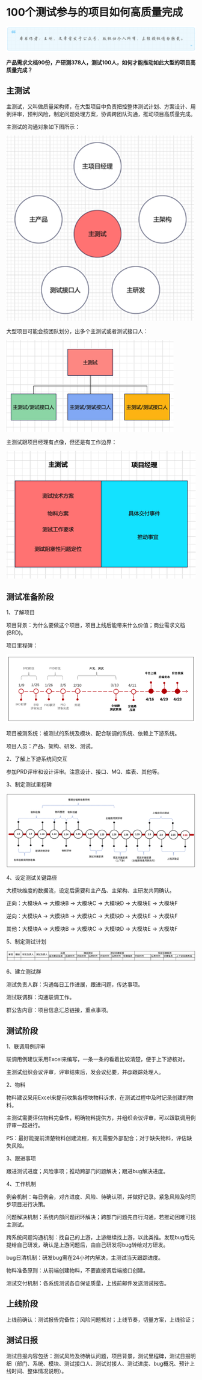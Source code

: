 # 100个测试参与的项目如何高质量完成
![](../wanggang.png)

**产品需求文档90份，产研测378人，测试100人，如何才能推动如此大型的项目高质量完成？**

## 主测试

主测试，又叫做质量架构师，在大型项目中负责把控整体测试计划、方案设计、用例评审，预判风险，制定问题处理方案，协调跨团队沟通，推动项目高质量完成。

主测试的沟通对象如下图所示：

![](000002-100个测试参与的项目如何高质量完成/2022-07-26-10-18-07-image.png)

大型项目可能会按团队划分，出多个主测试或者测试接口人：

![](000002-100个测试参与的项目如何高质量完成/2022-07-26-11-30-47-image.png)

主测试跟项目经理有点像，但还是有工作边界：

![](000002-100个测试参与的项目如何高质量完成/2022-07-26-14-03-36-image.png)

## 测试准备阶段

1、了解项目

项目背景：为什么要做这个项目，项目上线后能带来什么价值；商业需求文档(BRD)。

项目里程碑：

![](000002-100个测试参与的项目如何高质量完成/2022-07-26-16-46-58-image.png)

项目被测系统：被测试的系统及模块、配合联调的系统、依赖上下游系统。

项目人员：产品、架构、研发、测试。

2、了解上下游系统间交互

参加PRD评审和设计评审。注意设计、接口、MQ、库表、其他等。

3、制定测试里程碑

![](000002-100个测试参与的项目如何高质量完成/2022-07-26-21-49-04-image.png)

4、设定测试关键路径

大模块维度的数据流，设定后需要和主产品、主架构、主研发共同确认。

正向：大模块A → 大模块B → 大模块C → 大模块D → 大模块E → 大模块F

逆向：大模块A → 大模块B → 大模块C → 大模块D → 大模块E → 大模块F

其他：大模块A → 大模块B → 大模块C → 大模块D → 大模块E → 大模块F

5、制定测试计划

![](000002-100个测试参与的项目如何高质量完成/2022-07-27-12-40-35-image.png)

6、建立测试群

测试负责人群：沟通每日工作进展，跟进问题，传达事项。

测试联调群：沟通联调工作。

群公告内容：项目信息汇总链接，重点事项。

## 测试阶段

1、联调用例评审

联调用例建议采用Excel来编写，一条一条的看着比较清楚，便于上下游核对。

主测试组织会议评审，评审结束后，发会议纪要，并@跟踪处理人。

2、物料

物料建议采用Excel来提前收集各模块物料诉求，在测试过程中及时记录创建的物料。

主测试需要评估物料完备性，明确物料提供方，并组织会议评审，可以跟联调用例评审一起进行。

PS：最好能提前清楚物料创建流程，有无需要外部配合；对于缺失物料，评估缺失风险。

3、跟进事项

跟进测试进度；风险事项；推动跨部门问题解决；跟进bug解决进度。

4、工作机制

例会机制：每日例会，对齐进度、风险、待确认项，并做好记录。紧急风险及时同步项目进行决策。

问题解决机制：系统内部问题闭环解决；跨部门问题先自行沟通，若推动困难可找主测试。

跨系统问题沟通机制：找自己的上游，上游继续找上游，以此类推。发现bug后先提给自己研发，确认是上游问题后，由自己研发将bug转给对方研发。

bug日清机制：研发bug需在24小时内解决，主测试当天跟踪进度。

物料准备原则：从前端创建物料，不要直接调后端接口创建。

测试交付机制：各系统测试各自保证质量，上线前邮件发送测试报告。

## 上线阶段

上线前确认：测试报告完备性；风险问题核对；上线节奏，切量方案，上线验证；

## 测试日报

测试日报内容包括：测试风险及待确认问题，项目背景，测试里程碑，测试日报明细（部门、系统、模块、测试接口人、测试对接人、测试进度、bug概况、预计上线时间、整体情况说明）。




